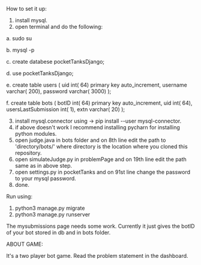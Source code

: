 How to set it up:

1. install mysql.
2. open terminal and do the following:

a. sudo su<br>

b. mysql -p

c. create databese pocketTanksDjango;

d. use pocketTanksDjango;

e. create table users ( uid int( 64) primary key auto_increment, username varchar( 200), password varchar( 3000) );

f. create table bots ( botID int( 64) primary key auto_increment, uid int( 64), usersLastSubmission int( 1), extn varchar( 20) );

3. install mysql.connector using -> pip install --user mysql-connector.
4. if above doesn't work I recommend installing pycharn for installing python modules.
5. open judge.java in bots folder and on 8th line edit the path to 'directory/bots/' where directory is the location where you cloned this repository.
6. open simulateJudge.py in problemPage and on 19th line edit the path same as in above step. 
7. open settings.py in pocketTanks and on 91st line change the password to your mysql password.
8. done.

Run using:
1. python3 manage.py migrate
2. python3 manage.py runserver

The mysubmissions page needs some work. Currently it just gives the botID of your bot stored in db and in bots folder.

ABOUT GAME:

It's a two player bot game. Read the problem statement in the dashboard.
